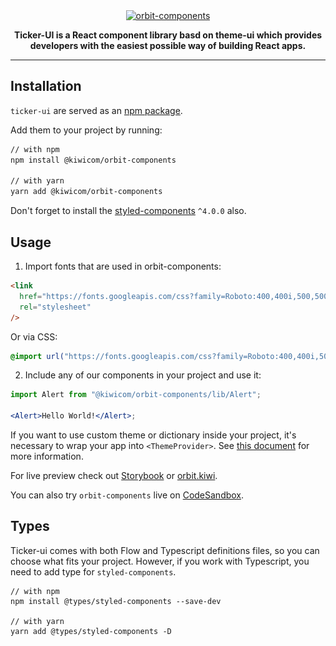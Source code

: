 
<div align="center">

<div align="center">
  <a href="https://ticker-ui.github.com" target="_blank">
    <img alt="orbit-components" src="ticker-ui.png" srcset="https://ticker.ui" height="150px" />
  </a>
</div>

<strong>Ticker-UI is a React component library basd on theme-ui which provides developers with the easiest possible way of building React apps.</strong>

</div>

---

## Installation

`ticker-ui` are served as an [npm package](https://www.npmjs.com/package/@xteam/ticker-ui).

Add them to your project by running:

```bash
// with npm
npm install @kiwicom/orbit-components

// with yarn
yarn add @kiwicom/orbit-components
```

Don't forget to install the [styled-components](https://github.com/styled-components/styled-components/) `^4.0.0` also.

## Usage

1. Import fonts that are used in orbit-components:

```html
<link
  href="https://fonts.googleapis.com/css?family=Roboto:400,400i,500,500i,700"
  rel="stylesheet"
/>
```

Or via CSS:

```css
@import url("https://fonts.googleapis.com/css?family=Roboto:400,400i,500,500i,700");
```

2. Include any of our components in your project and use it:

```jsx
import Alert from "@kiwicom/orbit-components/lib/Alert";

<Alert>Hello World!</Alert>;
```

If you want to use custom theme or dictionary inside your project, it's necessary to wrap your app into `<ThemeProvider>`. See [this document](https://github.com/kiwicom/orbit/tree/master/packages/orbit-components/src/ThemeProvider/README.md) for more information.

For live preview check out [Storybook](https://kiwicom.github.io/ticker/) or [orbit.kiwi](https://ticker-ui.ui).

You can also try `orbit-components` live on [CodeSandbox](https://codesandbox.io/s/github/designkiwicom/orbit-sandbox).

## Types

Ticker-ui comes with both Flow and Typescript definitions files, so you can choose what fits your project. However, if you work with Typescript, you need to add type for `styled-components`.

```
// with npm
npm install @types/styled-components --save-dev

// with yarn
yarn add @types/styled-components -D
```

